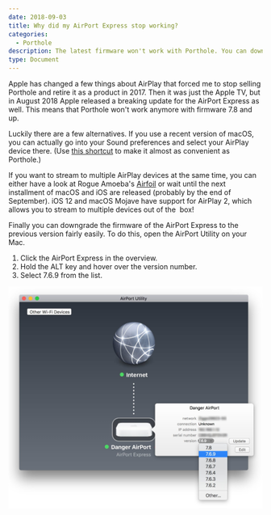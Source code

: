 ```yaml
---
date: 2018-09-03
title: Why did my AirPort Express stop working?
categories:
  - Porthole 
description: The latest firmware won't work with Porthole. You can downgrade it.
type: Document
---
```

Apple has changed a few things about AirPlay that forced me to stop selling Porthole and retire it as a product in 2017. Then it was just the Apple TV, but in August 2018 Apple released a breaking update for the AirPort Express as well. This means that Porthole won't work anymore with firmware 7.8 and up.

Luckily there are a few alternatives. If you use a recent version of macOS, you can actually go into your Sound preferences and select your AirPlay device there. (Use [this shortcut](http://www.theinstructional.com/guides/quick-tip-easily-change-os-xs-audio-sources-via-the-menu-bar) to make it almost as convenient as Porthole.)

If you want to stream to multiple AirPlay devices at the same time, you can either have a look at Rogue Amoeba's [Airfoil](https://rogueamoeba.com/airfoil/) or wait until the next installment of macOS and iOS are released (probably by the end of September). iOS 12 and macOS Mojave have support for AirPlay 2, which allows you to stream to multiple devices out of the  box!

Finally you can downgrade the firmware of the AirPort Express to the previous version fairly easily. To do this, open the AirPort Utility on your Mac. 

1. Click the AirPort Express in the overview.
1. Hold the ALT key and hover over the version number.
1. Select 7.6.9 from the list.

![Downgrade AirPort Express firmware](/images/screenshots/downgrade-airport.jpg)
